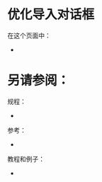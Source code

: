 # 优化导入对话框


在这个页面中：

* [](#)


## <span id=''></span>




# 另请参阅：

规程：

* [](/)

参考：

* [](/)

教程和例子：

* [](/)